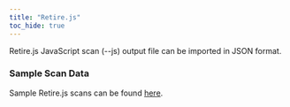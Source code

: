 ```yaml
---
title: "Retire.js"
toc_hide: true
---
```

Retire.js JavaScript scan (\--js) output file can be imported in JSON format.

### Sample Scan Data
Sample Retire.js scans can be found [here](https://github.com/DefectDojo/django-DefectDojo/tree/master/unittests/scans/retirejs).